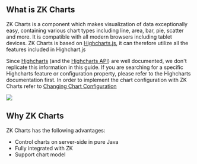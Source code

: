 ## What is ZK Charts

ZK Charts is a component which makes visualization of data exceptionally
easy, containing various chart types including line, area, bar, pie,
scatter and more. It is compatible with all modern browsers including
tablet devices. ZK Charts is based on
[Highcharts.js](http://www.highcharts.com/), it can therefore utilize
all the features included in Highchart.js

Since [Highcharts](https://www.highcharts.com/docs/index) (and the
[Highcharts API](https://api.highcharts.com/highcharts/)) are well
documented, we don't replicate this information in this guide. If you
are searching for a specific Highcharts feature or configuration
property, please refer to the Highcharts documentation first. In order
to implement the chart configuration with ZK Charts refer to [ Changing
Chart
Configuration](ZK_Charts_Essentials/Working_with_ZK_Charts/Changing_Chart_Configuration)

![](ZK_charts_intro.png)

## Why ZK Charts

ZK Charts has the following advantages:

- Control charts on server-side in pure Java
- Fully integrated with ZK
- Support chart model

